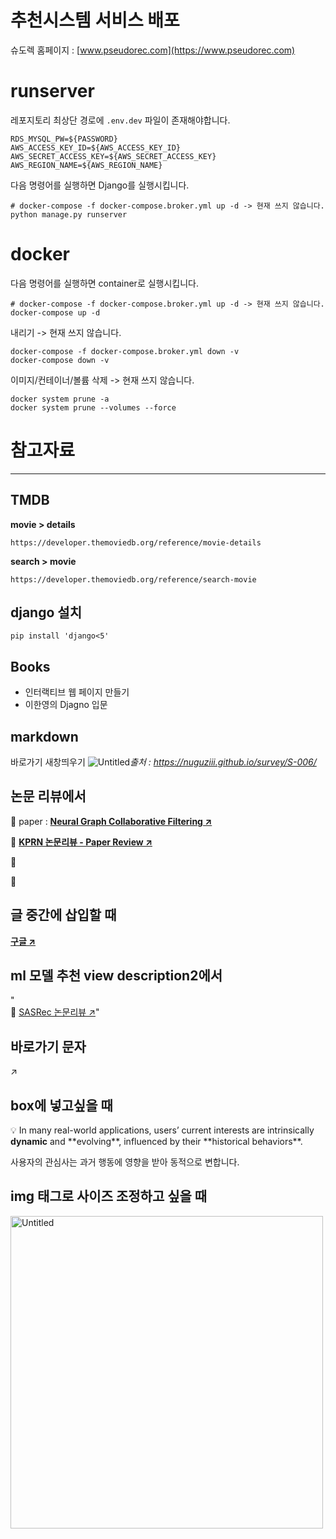 # 추천시스템 서비스 배포

슈도렉 홈페이지 : [www.pseudorec.com](https://www.pseudorec.com)

# runserver
레포지토리 최상단 경로에 ```.env.dev``` 파일이 존재해야합니다. 
```
RDS_MYSQL_PW=${PASSWORD}
AWS_ACCESS_KEY_ID=${AWS_ACCESS_KEY_ID} 
AWS_SECRET_ACCESS_KEY=${AWS_SECRET_ACCESS_KEY} 
AWS_REGION_NAME=${AWS_REGION_NAME} 
```
다음 명령어를 실행하면 Django를 실행시킵니다.
```shell
# docker-compose -f docker-compose.broker.yml up -d -> 현재 쓰지 않습니다.
python manage.py runserver
```

# docker
다음 명령어를 실행하면 container로 실행시킵니다.
```shell
# docker-compose -f docker-compose.broker.yml up -d -> 현재 쓰지 않습니다.
docker-compose up -d
```
내리기 -> 현재  쓰지 않습니다.
```shell
docker-compose -f docker-compose.broker.yml down -v
docker-compose down -v
```
이미지/컨테이너/볼륨 삭제 -> 현재  쓰지 않습니다.
```shell
docker system prune -a
docker system prune --volumes --force
```


# 참고자료

---

## TMDB

**movie > details**
```
https://developer.themoviedb.org/reference/movie-details
```
**search > movie**
```
https://developer.themoviedb.org/reference/search-movie
```

## django 설치
```
pip install 'django<5'
```


## Books
- 인터랙티브 웹 페이지 만들기
- 이한영의 Djagno 입문

## markdown

바로가기 새창띄우기
![Untitled](../../../static/img/monthly_pseudorec_202404/hyeonwoo_metric_learning_loss.png)*출처 : <a href="https://nuguziii.github.io/survey/S-006/" target="_blank">https://nuguziii.github.io/survey/S-006/</a>*


## 논문 리뷰에서

📄 paper :  <a href="https://arxiv.org/pdf/1905.08108.pdf" target="_blank" style="text-decoration: underline;">**Neural Graph Collaborative Filtering ↗**</a>

🔗 <a href="https://www.pseudorec.com/archive/paper_review/1/" target="_blank">**KPRN 논문리뷰 - Paper Review ↗**</a>

🤗 

📂

## 글 중간에 삽입할 때
<a href="www.google.com" target="_blank" style="text-decoration: underline;">**구글 ↗**</a>


## ml 모델 추천 view description2에서

"<br>🔗 <a href='https://www.pseudorec.com/archive/paper_review/3/' target='_blank'>SASRec 논문리뷰 ↗</a>"

## 바로가기 문자
↗

## box에 넣고싶을 때

<div class="custom-class">
<p>
💡 In many real-world applications, users’ current interests are intrinsically <strong>dynamic</strong> and **evolving**, influenced by their **historical behaviors**.
</p>
<p>
사용자의 관심사는 과거 행동에 영향을 받아 동적으로 변합니다.
</p>
</div>

## img 태그로 사이즈 조정하고 싶을 때
<img alt="Untitled" src="../../../static/img/paper_review/ngcf_review/optimization.png" width="500px">

